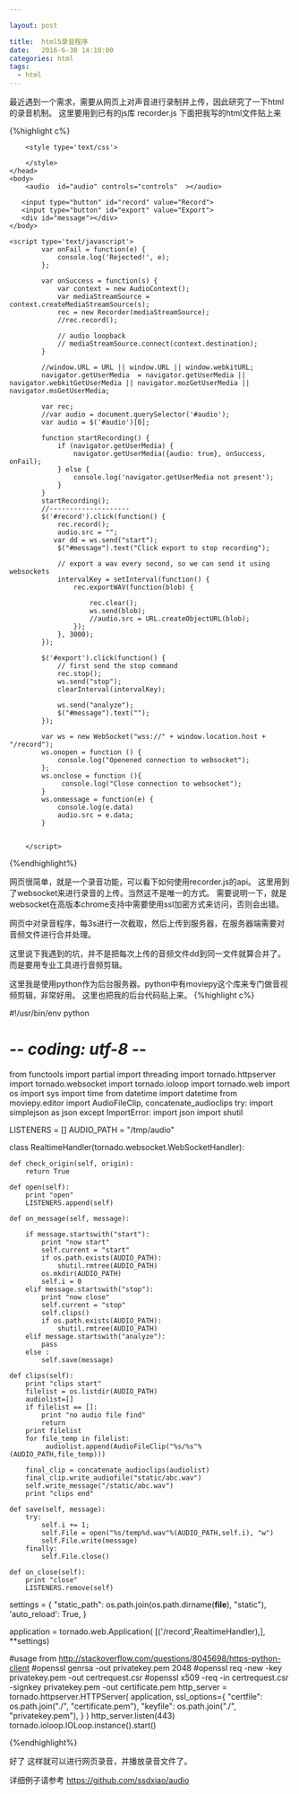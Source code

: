 ```yaml
---

layout: post

title:  html5录音程序
date:   2016-6-30 14:10:00
categories: html
tags: 
  - html
---
```


最近遇到一个需求，需要从网页上对声音进行录制并上传，因此研究了一下html的录音机制。
这里要用到已有的js库 recorder.js
下面把我写的html文件贴上来

{%highlight c%}
<!DOCTYPE HTML>
<html lang="en">
    <head>
        <meta charset = "utf-8"/>
        <title>Chat by Web Sockets</title>
        <script type="text/javascript" src="js/recorder.js"> </script>
        <script type="text/javascript" src="js/jquery.min.js"> </script>
         
        <style type='text/css'>
            
        </style>
    </head>
    <body>
        <audio  id="audio" controls="controls"  ></audio>
        
       <input type="button" id="record" value="Record">
       <input type="button" id="export" value="Export">
       <div id="message"></div>
    </body>
     
    <script type='text/javascript'>
            var onFail = function(e) {
                console.log('Rejected!', e);
            };
         
            var onSuccess = function(s) {
                var context = new AudioContext();
                var mediaStreamSource = context.createMediaStreamSource(s);
                rec = new Recorder(mediaStreamSource);
                //rec.record();
         
                // audio loopback
                // mediaStreamSource.connect(context.destination);
            }
         
            //window.URL = URL || window.URL || window.webkitURL;
            navigator.getUserMedia  = navigator.getUserMedia || navigator.webkitGetUserMedia || navigator.mozGetUserMedia || navigator.msGetUserMedia;
         
            var rec;
            //var audio = document.querySelector('#audio');
            var audio = $('#audio')[0];
         
            function startRecording() {
                if (navigator.getUserMedia) {
                    navigator.getUserMedia({audio: true}, onSuccess, onFail);
                } else {
                    console.log('navigator.getUserMedia not present');
                }
            }
            startRecording();
            //--------------------      
            $('#record').click(function() {
                rec.record();
                audio.src = "";
               var dd = ws.send("start");
                $("#message").text("Click export to stop recording");
     
                // export a wav every second, so we can send it using websockets
                intervalKey = setInterval(function() {
                    rec.exportWAV(function(blob) {
                         
                        rec.clear();
                        ws.send(blob);
                        //audio.src = URL.createObjectURL(blob);
                    });
                }, 3000);
            });
             
            $('#export').click(function() {
                // first send the stop command
                rec.stop();
                ws.send("stop");
                clearInterval(intervalKey);
                 
                ws.send("analyze");
                $("#message").text("");
            });
             
            var ws = new WebSocket("wss://" + window.location.host + "/record");
            ws.onopen = function () {
                console.log("Openened connection to websocket");
            };
            ws.onclose = function (){
                 console.log("Close connection to websocket");
            }
            ws.onmessage = function(e) {                
                console.log(e.data)
                audio.src = e.data;
            }
             
            
        </script>
</html>

{%endhighlight%}

网页很简单，就是一个录音功能，可以看下如何使用recorder.js的api。
这里用到了websocket来进行录音的上传。当然这不是唯一的方式。
需要说明一下，就是websocket在高版本chrome支持中需要使用ssl加密方式来访问，否则会出错。

网页中对录音程序，每3s进行一次截取，然后上传到服务器，在服务器端需要对音频文件进行合并处理。

这里说下我遇到的坑，并不是把每次上传的音频文件dd到同一文件就算合并了。而是要用专业工具进行音频剪辑。

这里我是使用python作为后台服务器。python中有moviepy这个库来专门做音视频剪辑，非常好用。
这里也把我的后台代码贴上来。
{%highlight c%}

#!/usr/bin/env python
# -*- coding: utf-8 -*-

from functools import partial
import threading
import tornado.httpserver
import tornado.websocket
import tornado.ioloop
import tornado.web
import os
import sys
import time
from datetime import datetime
from moviepy.editor import AudioFileClip, concatenate_audioclips
try:
    import simplejson as json
except ImportError:
    import json
import shutil

LISTENERS = []
AUDIO_PATH = "/tmp/audio"

class RealtimeHandler(tornado.websocket.WebSocketHandler):

    def check_origin(self, origin):
        return True

    def open(self):
        print "open"
        LISTENERS.append(self)

    def on_message(self, message):
        
        if message.startswith("start"):
            print "now start"
            self.current = "start"
            if os.path.exists(AUDIO_PATH):
                shutil.rmtree(AUDIO_PATH)
            os.mkdir(AUDIO_PATH) 
            self.i = 0
        elif message.startswith("stop"):
            print "now close"
            self.current = "stop"
            self.clips()
            if os.path.exists(AUDIO_PATH):
                shutil.rmtree(AUDIO_PATH)
        elif message.startswith("analyze"):
            pass
        else :
            self.save(message)

    def clips(self):
        print "clips start"
        filelist = os.listdir(AUDIO_PATH)
        audiolist=[]
        if filelist == []:
            print "no audio file find"
            return
        print filelist
        for file_temp in filelist:
             audiolist.append(AudioFileClip("%s/%s"%(AUDIO_PATH,file_temp)))
       
        final_clip = concatenate_audioclips(audiolist)
        final_clip.write_audiofile("static/abc.wav")
        self.write_message("/static/abc.wav")
        print "clips end"

    def save(self, message):
        try:
            self.i += 1;
            self.File = open("%s/temp%d.wav"%(AUDIO_PATH,self.i), "w")
            self.File.write(message)
        finally:
            self.File.close()

    def on_close(self):
        print "close"
        LISTENERS.remove(self)


settings = {
    "static_path": os.path.join(os.path.dirname(__file__), "static"),
    'auto_reload': True,
    }

application = tornado.web.Application(
    [('/record',RealtimeHandler),],
    **settings)


#usage from http://stackoverflow.com/questions/8045698/https-python-client
#openssl genrsa -out privatekey.pem 2048
#openssl req -new -key privatekey.pem -out certrequest.csr
#openssl x509 -req -in certrequest.csr -signkey privatekey.pem -out certificate.pem
http_server = tornado.httpserver.HTTPServer(
            application,
            ssl_options={
                "certfile": os.path.join("./", "certificate.pem"),
                "keyfile": os.path.join("./", "privatekey.pem"),
                }
        )
http_server.listen(443)
tornado.ioloop.IOLoop.instance().start()


{%endhighlight%}

好了 这样就可以进行网页录音，并播放录音文件了。

详细例子请参考 https://github.com/ssdxiao/audio

